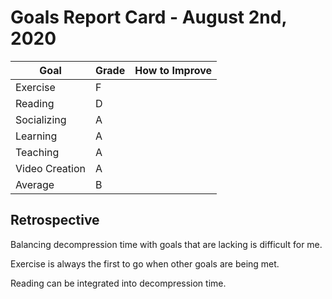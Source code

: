 # Goals Report Card - August 2nd, 2020

|       Goal     |    Grade    | How to Improve |
| -------------- | ----------- | -------------- |
|    Exercise    |      F      | |
|     Reading    |      D      | |
|   Socializing  |      A      | |
|    Learning    |      A      | |
|    Teaching    |      A      | |
| Video Creation |      A      | |
|     Average    |      B      | |

## Retrospective

Balancing decompression time with goals that are lacking is difficult for me.

Exercise is always the first to go when other goals are being met.

Reading can be integrated into decompression time.